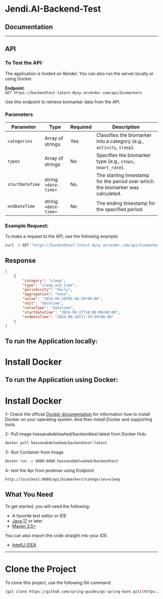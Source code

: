 # Jendi.AI-Backend-Test

## Documentation

---

## API 

### To Test the API: 
The application is hosted on Render. You can also run the server locally or using Docker.

**Endpoint**:  
`GET https://backendtest-latest-0yny.onrender.com/api/biomarkers`

Use this endpoint to retrieve biomarker data from the API.

### Parameters

| Parameter       | Type                | Required | Description                                                                   |
| --------------- | ------------------- | -------- | ----------------------------------------------------------------------------- |
| `categories`    | Array of strings     | Yes      | Classifies the biomarker into a category (e.g., `activity`, `sleep`).          |
| `types`         | Array of strings     | No       | Specifies the biomarker type (e.g., `steps`, `heart_rate`).                    |
| `startDateTime` | string `<date-time>` | No       | The starting timestamp for the period over which the biomarker was calculated. |
| `endDateTime`   | string `<date-time>` | No       | The ending timestamp for the specified period.                                 |

### Example Request:

To make a request to the API, use the following example:

```bash
curl -X GET "https://backendtest-latest-0yny.onrender.com/api/biomarkers?categories=sleep"
```

## Response

```json
[
    {
        "category": "sleep",
        "type": "sleep_mid_time",
        "periodicity": "daily",
        "aggregation": "none",
        "value": "2024-09-28T01:46:30+00:00",
        "unit": "datetime",
        "valueType": "datetime",
        "startDateTime": "2024-09-27T18:00:00+00:00",
        "endDateTime": "2024-09-28T17:59:59+00:00"
    }
]
```

## To run the Application locally:

# Install Docker

## To run the Application using Docker:

# Install Docker

1- Check the official [Docker documentation](https://docs.docker.com/engine/) for information how to install Docker on your operating system. And then install Docker and supporting tools.

2- Pull image hassanabdelwahed/backendtest:latest from Docker Hub:
```bash
docker pull hassanabdelwahed/backendtest:latest
```

3- Run Container from Image
```bash
docker run -p 8080:8080 hassanabdelwahed/backendtest
```
4- test the Api from postman using Endpoint
```bash
http://localhost:8080/api/biomarkers?categories=sleep
```

## What You Need

To get started, you will need the following:

- A favorite text editor or IDE
- [Java 17](https://www.oracle.com/java/technologies/downloads/) or later
- [Maven 3.5+](https://maven.apache.org/download.cgi)

You can also import the code straight into your IDE:
- [IntelliJ IDEA](https://www.jetbrains.com/idea/)
---

# Clone the Project

To clone this project, use the following Git command:
```bash
[git clone https://github.com/spring-guides/gs-spring-boot.git](https://github.com/HassanAbdelwahed/Jendi.AI-Backend-Test.git)


